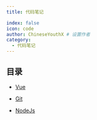 ```yaml
---
title: 代码笔记

index: false
icon: code
author: ChineseYouthX # 设置作者
category:
  - 代码笔记
---
```


## 目录

- [Vue](vue/README.md)

- [Git](git/README.md)

- [NodeJs](node-js/README.md)

